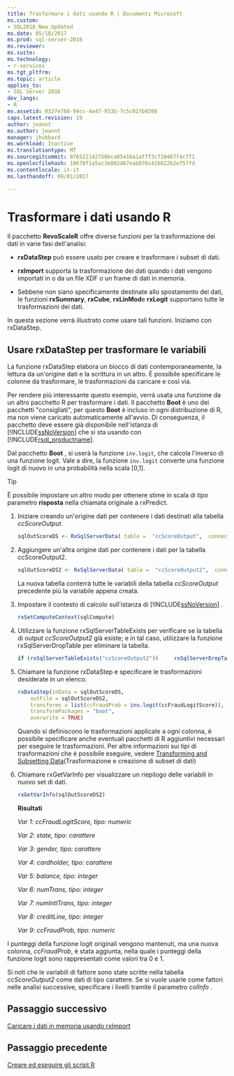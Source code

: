 ```yaml
---
title: Trasformare i dati usando R | Documenti Microsoft
ms.custom:
- SQL2016_New_Updated
ms.date: 05/18/2017
ms.prod: sql-server-2016
ms.reviewer: 
ms.suite: 
ms.technology:
- r-services
ms.tgt_pltfrm: 
ms.topic: article
applies_to:
- SQL Server 2016
dev_langs:
- R
ms.assetid: 0327e788-94cc-4a47-933b-7c5c027b9208
caps.latest.revision: 19
author: jeannt
ms.author: jeannt
manager: jhubbard
ms.workload: Inactive
ms.translationtype: MT
ms.sourcegitcommit: 876522142756bca05416a1afff3cf10467f4c7f1
ms.openlocfilehash: 10670f1a5ac3e002d67eab076c41b822b2e757fd
ms.contentlocale: it-it
ms.lasthandoff: 09/01/2017

---
```

# <a name="transform-data-using-r"></a>Trasformare i dati usando R

Il pacchetto **RevoScaleR** offre diverse funzioni per la trasformazione dei dati in varie fasi dell'analisi:

- **rxDataStep** può essere usato per creare e trasformare i subset di dati.

- **rxImport** supporta la trasformazione dei dati quando i dati vengono importati in o da un file XDF o un frame di dati in memoria.

- Sebbene non siano specificamente destinate allo spostamento dei dati, le funzioni **rxSummary**, **rxCube**, **rxLinMod**e **rxLogit** supportano tutte le trasformazioni dei dati.

In questa sezione verrà illustrato come usare tali funzioni. Iniziamo con rxDataStep.

## <a name="use-rxdatastep-to-transform-variables"></a>Usare rxDataStep per trasformare le variabili

La funzione rxDataStep elabora un blocco di dati contemporaneamente, la lettura da un'origine dati e la scrittura in un altro. È possibile specificare le colonne da trasformare, le trasformazioni da caricare e così via.

Per rendere più interessante questo esempio, verrà usata una funzione da un altro pacchetto R per trasformare i dati.  Il pacchetto **Boot** è uno dei pacchetti "consigliati", per questo **Boot** è incluso in ogni distribuzione di R, ma non viene caricato automaticamente all'avvio. Di conseguenza, il pacchetto deve essere già disponibile nell'istanza di [!INCLUDE[ssNoVersion](../../includes/ssnoversion-md.md)] che si sta usando con [!INCLUDE[rsql_productname](../../includes/rsql-productname-md.md)].

Dal pacchetto **Boot** , si userà la funzione `inv.logit`, che calcola l'inverso di una funzione logit. Vale a dire, la funzione `inv.logit` converte una funzione logit di nuovo in una probabilità nella scala [0,1].

> [!TIP] 
> È possibile impostare un altro modo per ottenere stime in scala di *tipo* parametro **risposta** nella chiamata originale a rxPredict.

1. Iniziare creando un'origine dati per contenere i dati destinati alla tabella *ccScoreOutput*.
  
    ```R
    sqlOutScoreDS <- RxSqlServerData( table =  "ccScoreOutput",  connectionString = sqlConnString, rowsPerRead = sqlRowsPerRead )
    ```
  
2. Aggiungere un'altra origine dati per contenere i dati per la tabella ccScoreOutput2.
  
    ```R
    sqlOutScoreDS2 <- RxSqlServerData( table =  "ccScoreOutput2",  connectionString = sqlConnString, rowsPerRead = sqlRowsPerRead )
    ```
  
    La nuova tabella conterrà tutte le variabili della tabella *ccScoreOutput* precedente più la variabile appena creata.
  
3. Impostare il contesto di calcolo sull'istanza di [!INCLUDE[ssNoVersion](../../includes/ssnoversion-md.md)] .
  
    ```R
    rxSetComputeContext(sqlCompute)
    ```
  
4. Utilizzare la funzione rxSqlServerTableExists per verificare se la tabella di output *ccScoreOutput2* già esiste; e in tal caso, utilizzare la funzione rxSqlServerDropTable per eliminare la tabella.
  
    ```R
    if (rxSqlServerTableExists("ccScoreOutput2"))     rxSqlServerDropTable("ccScoreOutput2")
    ```
  
5. Chiamare la funzione rxDataStep e specificare le trasformazioni desiderate in un elenco.
  
    ```R
    rxDataStep(inData = sqlOutScoreDS,
        outFile = sqlOutScoreDS2,
        transforms = list(ccFraudProb = inv.logit(ccFraudLogitScore)),
        transformPackages = "boot",
        overwrite = TRUE)
    ```

    Quando si definiscono le trasformazioni applicate a ogni colonna, è possibile specificare anche eventuali pacchetti di R aggiuntivi necessari per eseguire le trasformazioni.  Per altre informazioni sui tipi di trasformazioni che è possibile eseguire, vedere  [Transforming and Subsetting Data](https://msdn.microsoft.com/microsoft-r/scaler-user-guide-data-transform)(Trasformazione e creazione di subset di dati)
  
6. Chiamare rxGetVarInfo per visualizzare un riepilogo delle variabili in nuovo set di dati.
  
    ```R
    rxGetVarInfo(sqlOutScoreDS2)
    ```

    **Risultati**
    
    *Var 1: ccFraudLogitScore, tipo: numeric*
    
    *Var 2: state, tipo: carattere*
    
    *Var 3: gender, tipo: carattere*
    
    *Var 4: cardholder, tipo: carattere*
    
    *Var 5: balance, tipo: integer*
    
    *Var 6: numTrans, tipo: integer*
    
    *Var 7: numIntlTrans, tipo: integer*
    
    *Var 8: creditLine, tipo: integer*
    
    *Var 9: ccFraudProb, tipo: numeric*

I punteggi della funzione logit originali vengono mantenuti, ma una nuova colonna, *ccFraudProb*, è stata aggiunta, nella quale i punteggi della funzione logit sono rappresentati come valori tra 0 e 1.

Si noti che le variabili di fattore sono state scritte nella tabella *ccScoreOutput2* come dati di tipo carattere.  Se si vuole usarle come fattori nelle analisi successive, specificare i livelli tramite il parametro *colInfo* .

## <a name="next-step"></a>Passaggio successivo

[Caricare i dati in memoria usando rxImport](../../advanced-analytics/tutorials/deepdive-load-data-into-memory-using-rximport.md)

## <a name="previous-step"></a>Passaggio precedente

[Creare ed eseguire gli script R](../../advanced-analytics/tutorials/deepdive-create-and-run-r-scripts.md)

